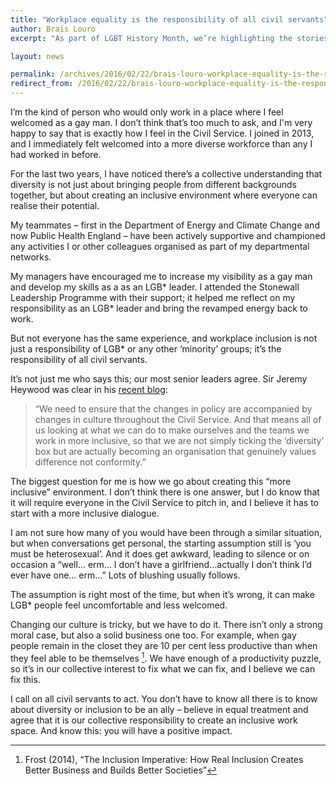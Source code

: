 ```yaml
---
title: "Workplace equality is the responsibility of all civil servants"
author: Brais Louro
excerpt: "As part of LGBT History Month, we’re highlighting the stories of LGB* civil servants. Brais Louro is a strategy advisor at Public Health England. He writes about why culture change is tricky, and how every civil servant must become an ally to make it happen."

layout: news

permalink: /archives/2016/02/22/brais-louro-workplace-equality-is-the-responsibility-of-all-civil-servants/
redirect_from: /2016/02/22/brais-louro-workplace-equality-is-the-responsibility-of-all-civil-servants/
---
```


I’m the kind of person who would only work in a place where I feel welcomed as a gay man. I don’t think that’s too much to ask, and I'm very happy to say that is exactly how I feel in the Civil Service. I joined in 2013, and I immediately felt welcomed into a more diverse workforce than any I had worked in before.

For the last two years, I have noticed there’s a collective understanding that diversity is not just about bringing people from different backgrounds together, but about creating an inclusive environment where everyone can realise their potential.

My teammates – first in the Department of Energy and Climate Change and now Public Health England – have been actively supportive and championed any activities I or other colleagues organised as part of my departmental networks.

My managers have encouraged me to increase my visibility as a gay man and develop my skills as a as an LGB* leader. I attended the Stonewall Leadership Programme with their support; it helped me reflect on my responsibility as an LGB* leader and bring the revamped energy back to work.

But not everyone has the same experience, and workplace inclusion is not just a responsibility of LGB* or any other ‘minority’ groups; it’s the responsibility of all civil servants.

It’s not just me who says this; our most senior leaders agree. Sir Jeremy Heywood was clear in his <a href="https://civilservice.blog.gov.uk/2015/09/28/where-were-going-with-diversity-and-inclusion/">recent blog</a>:

<blockquote>
  “We need to ensure that the changes in policy are accompanied by changes in culture throughout the Civil Service. And that means all of us looking at what we can do to make ourselves and the teams we work in more inclusive, so that we are not simply ticking the ‘diversity’ box but are actually becoming an organisation that genuinely values difference not conformity.”
</blockquote>

The biggest question for me is how we go about creating this “more inclusive” environment. I don’t think there is one answer, but I do know that it will require everyone in the Civil Service to pitch in, and I believe it has to start with a more inclusive dialogue.

I am not sure how many of you would have been through a similar situation, but when conversations get personal, the starting assumption still is ‘you must be heterosexual’. And it does get awkward, leading to silence or on occasion a “well… erm… I don’t have a girlfriend…actually I don’t think I’d ever have one… erm…” Lots of blushing usually follows.

The assumption is right most of the time, but when it’s wrong, it can make LGB* people feel uncomfortable and less welcomed.

Changing our culture is tricky, but we have to do it. There isn’t only a strong moral case, but also a solid business one too. For example, when gay people remain in the closet they are 10 per cent less productive than when they feel able to be themselves [^1]. We have enough of a productivity puzzle, so it’s in our collective interest to fix what we can fix, and I believe we can fix this.

I call on all civil servants to act. You don’t have to know all there is to know about diversity or inclusion to be an ally – believe in equal treatment and agree that it is our collective responsibility to create an inclusive work space. And know this: you will have a positive impact.

[^1]: Frost (2014), “The Inclusion Imperative: How Real Inclusion Creates Better Business and Builds Better Societies”